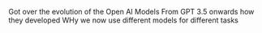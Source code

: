 Got over the evolution of the Open AI Models
From GPT 3.5 onwards how they developed
WHy we now use different models for different tasks


